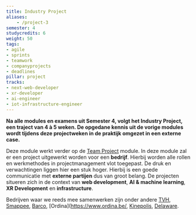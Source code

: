 ```yaml
---
title: Industry Project
aliases:
    - /project-3
semester: 4
studycredits: 6
weight: 50
tags:
- agile
- sprints
- teamwork
- companyprojects
- deadlines
pillar: project
tracks:
- next-web-developer
- xr-developer
- ai-engineer
- iot-infrastructure-engineer
---
```


**Na alle modules en examens uit Semester 4, volgt het Industry Project, een traject van 4 à 5 weken. De opgedane kennis uit de vorige modules wordt tijdens deze projectweken in de praktijk omgezet in een externe case.**

Deze module werkt verder op de [Team Project](/programma/team-project) module. In deze module zal er een project uitgewerkt worden voor een **bedrijf**. Hierbij worden alle rollen en werkmethodes in projectmanagement vlot toegepast. De druk en verwachtingen liggen hier een stuk hoger. Hierbij is een goede communicatie met **externe partijen** dus van groot belang. De projecten situeren zich in de context van **web development**, **AI & machine learning**, **XR Development** en **infrastructure**.

Bedrijven waar we reeds mee samenwerken zijn onder andere [TVH](https://www.tvh.com), [Smappee](https://www.smappee.com), [Barco](https://www.barco.com), [Ordina](https://www.ordina.be/, [Kinepolis](https://www.kinepolis.com), [Delaware](https://www.delaware.pro).
